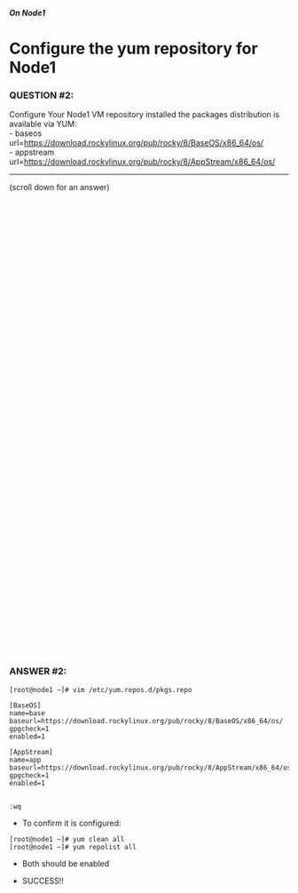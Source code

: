 ***On Node1***

# Configure the yum repository for Node1

### QUESTION #2:
Configure Your Node1 VM repository installed the packages distribution is available via YUM: \
    - baseos url=https://download.rockylinux.org/pub/rocky/8/BaseOS/x86_64/os/ \
    - appstream url=https://download.rockylinux.org/pub/rocky/8/AppStream/x86_64/os/

***
(scroll down for an answer)

<br/><br/><br/><br/><br/><br/><br/><br/><br/><br/><br/><br/><br/><br/><br/><br/><br/><br/><br/><br/><br/><br/><br/><br/>
<br/><br/><br/><br/><br/><br/><br/><br/><br/><br/><br/><br/><br/><br/><br/><br/><br/><br/><br/><br/><br/><br/><br/><br/>

### ANSWER #2:

```
[root@node1 ~]# vim /etc/yum.repos.d/pkgs.repo

[BaseOS]
name=base
baseurl=https://download.rockylinux.org/pub/rocky/8/BaseOS/x86_64/os/
gpgcheck=1
enabled=1

[AppStream]
name=app
baseurl=https://download.rockylinux.org/pub/rocky/8/AppStream/x86_64/os/
gpgcheck=1
enabled=1


:wq
```

* To confirm it is configured:
```
[root@node1 ~]# yum clean all
[root@node1 ~]# yum repolist all
```

* Both should be enabled

* SUCCESS!!
